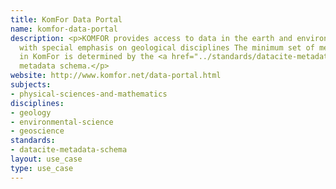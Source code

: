 ```yaml
---
title: KomFor Data Portal
name: komfor-data-portal
description: <p>KOMFOR provides access to data in the earth and environmental sciences
  with special emphasis on geological disciplines The minimum set of metadata elements
  in KomFor is determined by the <a href="../standards/datacite-metadata-schema.html">DataCite</a>
  metadata schema.</p>
website: http://www.komfor.net/data-portal.html
subjects:
- physical-sciences-and-mathematics
disciplines:
- geology
- environmental-science
- geoscience
standards:
- datacite-metadata-schema
layout: use_case
type: use_case
---
```


